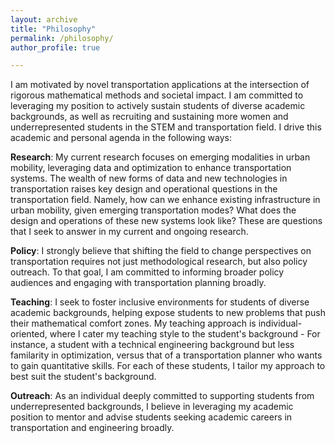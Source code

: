 ```yaml
---
layout: archive
title: "Philosophy"
permalink: /philosophy/
author_profile: true

---
```

I am motivated by novel transportation applications at the intersection of rigorous mathematical methods and societal impact. I am committed to leveraging my position to actively sustain students of diverse academic backgrounds, as well as recruiting and sustaining more women and underrepresented students in the STEM and transportation field. I drive this academic and personal agenda in the following ways: 

<i class="fas fa-flask"></i> **Research**: My current research focuses on emerging modalities in urban mobility, leveraging data and optimization to enhance transportation systems. The wealth of new forms of data and new technologies in transportation raises key design and operational questions in the transportation field. Namely, how can we enhance existing infrastructure in urban mobility, given emerging transportation modes? What does the design and operations of these new systems look like? These are questions that I seek to answer in my current and ongoing research. 

<i class="fas fa-file-alt"></i> **Policy**: I strongly believe that shifting the field to change perspectives on transportation requires not just methodological research, but also policy outreach. To that goal, I am committed to informing broader policy audiences and engaging with transportation planning broadly. 

 <i class="fas fa-chalkboard-teacher"></i> **Teaching**: I seek to foster inclusive environments for students of diverse academic backgrounds, helping expose students to new problems that push their mathematical comfort zones. My teaching approach is individual-oriented, where I cater my teaching style to the student's background - For instance, a student with a technical engineering background but less familarity in optimization, versus that of a transportation planner who wants to gain quantitative skills. For each of these students, I tailor my approach to best suit the student's background.

<i class="fas fa-hands-helping"></i> **Outreach**: As an individual deeply committed to supporting students from underrepresented backgrounds, I believe in leveraging my academic position to mentor and advise students seeking academic careers in transportation and engineering broadly. 
